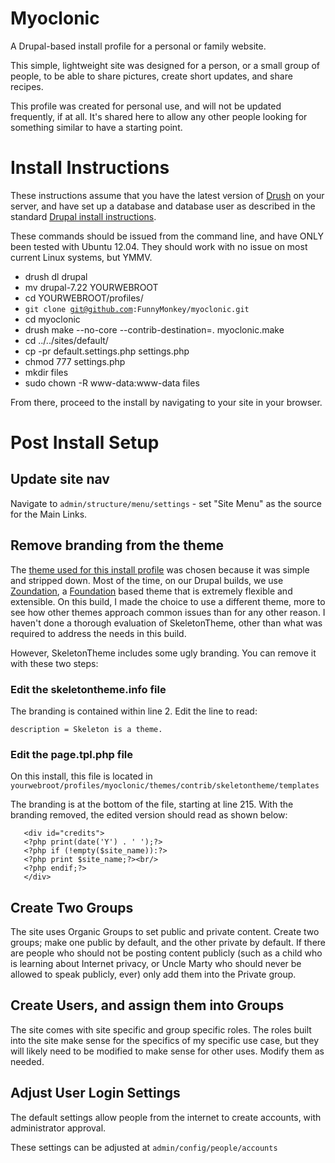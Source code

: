 Myoclonic
=========

A Drupal-based install profile for a personal or family website.

This simple, lightweight site was designed for a person, or a small
group of people, to be able to share pictures, create short updates,
and share recipes.

This profile was created for personal use, and will not be updated
frequently, if at all. It's shared here to allow any other people
looking for something similar to have a starting point.

Install Instructions
====================

These instructions assume that you have the latest version of <a href="https://drupal.org/project/drush">Drush</a> on your server, and have set up a database and database user as described in the standard <a href="https://drupal.org/documentation/install/create-database">Drupal install instructions</a>.

These commands should be issued from the command line, and have ONLY been tested with Ubuntu 12.04. They should work with no issue on most current Linux systems, but YMMV.

* drush dl drupal
* mv drupal-7.22 YOURWEBROOT
* cd YOURWEBROOT/profiles/
* <code>git clone git@github.com:FunnyMonkey/myoclonic.git</code>
* cd myoclonic
* drush make --no-core --contrib-destination=. myoclonic.make
* cd ../../sites/default/
* cp -pr default.settings.php settings.php
* chmod 777 settings.php 
* mkdir files
* sudo chown -R www-data:www-data files

From there, proceed to the install by navigating to your site in your browser.

Post Install Setup
==================

Update site nav
---------------

Navigate to <code>admin/structure/menu/settings</code> - set "Site Menu" as the source for the Main Links.

Remove branding from the theme
------------------------------

The <a href="https://drupal.org/project/skeletontheme">theme used for this install profile</a> was chosen because it was simple and stripped down. Most of the time, on our Drupal builds, we use <a href="https://drupal.org/project/zoundation">Zoundation</a>, a <a href="http://foundation.zurb.com/">Foundation</a> based theme that is extremely flexible and extensible. On this build, I made the choice to use a different theme, more to see how other themes approach common issues than for any other reason. I haven't done a thorough evaluation of SkeletonTheme, other than what was required to address the needs in this build.

However, SkeletonTheme includes some ugly branding. You can remove it with these two steps:

### Edit the skeletontheme.info file

The branding is contained within line 2. Edit the line to read:

<code>description = Skeleton is a theme.</code>

### Edit the page.tpl.php file

On this install, this file is located in <code>yourwebroot/profiles/myoclonic/themes/contrib/skeletontheme/templates</code>

The branding is at the bottom of the file, starting at line 215. With the branding removed, the edited version should read as shown below:

       <div id="credits">
       <?php print(date('Y') . ' ');?>
       <?php if (!empty($site_name)):?>
       <?php print $site_name;?><br/>
       <?php endif;?>
       </div>


Create Two Groups
-----------------

The site uses Organic Groups to set public and private content. Create two groups; make one public by default, and the other private by default. If there are people who should not be posting content publicly (such as a child who is learning about Internet privacy, or Uncle Marty who should never be allowed to speak publicly, ever) only add them into the Private group.

Create Users, and assign them into Groups
-----------------------------------------

The site comes with site specific and group specific roles. The roles built into the site make sense for the specifics of my specific use case, but they will likely need to be modified to make sense for other uses. Modify them as needed.

Adjust User Login Settings
--------------------------

The default settings allow people from the internet to create accounts, with administrator approval. 

These settings can be adjusted at <code>admin/config/people/accounts</code>
